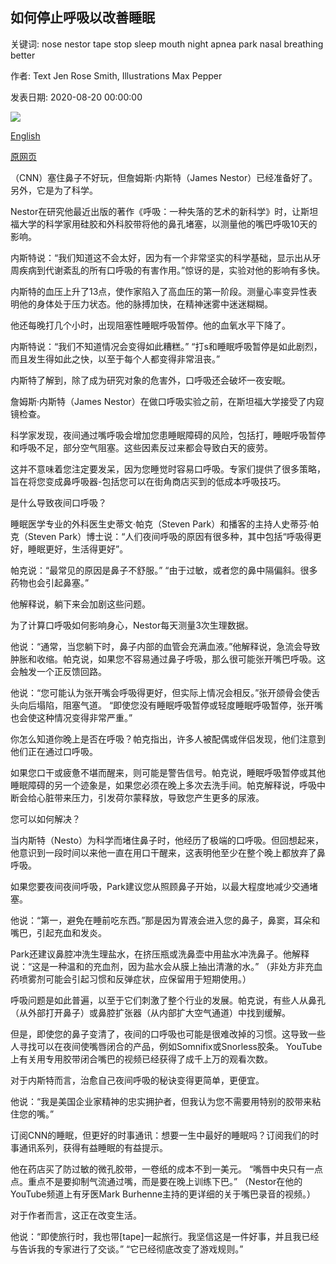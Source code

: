 ## 如何停止呼吸以改善睡眠

关键词: nose nestor tape stop sleep mouth night apnea park nasal breathing better

作者: Text Jen Rose Smith, Illustrations Max Pepper

发表日期: 2020-08-20 00:00:00

![](https://cdn.cnn.com/cnnnext/dam/assets/200820003435-20200820-mouth-breathing-sleep-disorders-super-tease.jpg)

[English](How%20to%20stop%20mouth%20breathing%20for%20better%20sleep.md)

[原网页](https://edition.cnn.com/2020/08/20/health/how-to-stop-mouth-breathing-sleep-wellness/index.html)

（CNN）塞住鼻子不好玩，但詹姆斯·内斯特（James Nestor）已经准备好了。另外，它是为了科学。

Nestor在研究他最近出版的著作《呼吸：一种失落的艺术的新科学》时，让斯坦福大学的科学家用硅胶和外科胶带将他的鼻孔堵塞，以测量他的嘴巴呼吸10天的影响。

内斯特说：“我们知道这不会太好，因为有一个非常坚实的科学基础，显示出从牙周疾病到代谢紊乱的所有口呼吸的有害作用。”惊讶的是，实验对他的影响有多快。

内斯特的血压上升了13点，使作家陷入了高血压的第一阶段。测量心率变异性表明他的身体处于压力状态。他的脉搏加快，在精神迷雾中迷迷糊糊。

他还每晚打几个小时，出现阻塞性睡眠呼吸暂停。他的血氧水平下降了。

内斯特说：“我们不知道情况会变得如此糟糕。” “打s和睡眠呼吸暂停是如此剧烈，而且发生得如此之快，以至于每个人都变得非常沮丧。”

内斯特了解到，除了成为研究对象的危害外，口呼吸还会破坏一夜安眠。

詹姆斯·内斯特（James Nestor）在做口呼吸实验之前，在斯坦福大学接受了内窥镜检查。

科学家发现，夜间通过嘴呼吸会增加您患睡眠障碍的风险，包括打，睡眠呼吸暂停和呼吸不足，部分空气阻塞。这些因素反过来都会导致白天的疲劳。

这并不意味着您注定要发呆，因为您睡觉时容易口呼吸。专家们提供了很多策略，旨在将您变成鼻呼吸器-包括您可以在街角商店买到的低成本呼吸技巧。

是什么导致夜间口呼吸？

睡眠医学专业的外科医生史蒂文·帕克（Steven Park）和播客的主持人史蒂芬·帕克（Steven Park）博士说：“人们夜间呼吸的原因有很多种，其中包括“呼吸得更好，睡眠更好，生活得更好”。

帕克说：“最常见的原因是鼻子不舒服。” “由于过敏，或者您的鼻中隔偏斜。很多药物也会引起鼻塞。”

他解释说，躺下来会加剧这些问题。

为了计算口呼吸如何影响身心，Nestor每天测量3次生理数据。

他说：“通常，当您躺下时，鼻子内部的血管会充满血液。”他解释说，急流会导致肿胀和收缩。帕克说，如果您不容易通过鼻子呼吸，那么很可能张开嘴巴呼吸。这会触发一个正反馈回路。

他说：“您可能认为张开嘴会呼吸得更好，但实际上情况会相反。”张开颌骨会使舌头向后塌陷，阻塞气道。 “即使您没有睡眠呼吸暂停或轻度睡眠呼吸暂停，张开嘴也会使这种情况变得非常严重。”

你怎么知道你晚上是否在呼吸？帕克指出，许多人被配偶或伴侣发现，他们注意到他们正在通过口呼吸。

如果您口干或疲惫不堪而醒来，则可能是警告信号。帕克说，睡眠呼吸暂停或其他睡眠障碍的另一个迹象是，如果您必须在晚上多次去洗手间。帕克解释说，呼吸中断会给心脏带来压力，引发荷尔蒙释放，导致您产生更多的尿液。

您可以如何解决？

当内斯特（Nesto）为科学而堵住鼻子时，他经历了极端的口呼吸。但回想起来，他意识到一段时间以来他一直在用口干醒来，这表明他至少在整个晚上都放弃了鼻呼吸。

如果您要夜间夜间呼吸，Park建议您从照顾鼻子开始，以最大程度地减少交通堵塞。

他说：“第一，避免在睡前吃东西。”那是因为胃液会进入您的鼻子，鼻窦，耳朵和嘴巴，引起充血和发炎。

Park还建议鼻腔冲洗生理盐水，在挤压瓶或洗鼻壶中用盐水冲洗鼻子。他解释说：“这是一种温和的充血剂，因为盐水会从膜上抽出清澈的水。” （非处方非充血药喷雾剂可能会引起习惯和反弹症状，应保留用于短期使用。）

呼吸问题是如此普遍，以至于它们刺激了整个行业的发展。帕克说，有些人从鼻孔（从外部打开鼻子）或鼻腔扩张器（从内部扩大空气通道）中找到缓解。

但是，即使您的鼻子变清了，夜间的口呼吸也可能是很难改掉的习惯。这导致一些人寻找可以在夜间使嘴唇闭合的产品，例如Somnifix或Snorless胶条。 YouTube上有关用专用胶带闭合嘴巴的视频已经获得了成千上万的观看次数。

对于内斯特而言，治愈自己夜间呼吸的秘诀变得更简单，更便宜。

他说：“我是美国企业家精神的忠实拥护者，但我认为您不需要用特别的胶带来粘住您的嘴。”

订阅CNN的睡眠，但更好的时事通讯：想要一生中最好的睡眠吗？订阅我们的时事通讯系列，获得有益睡眠的有益提示。

他在药店买了防过敏的微孔胶带，一卷纸的成本不到一美元。 “嘴唇中央只有一点点。重点不是要抑制气流通过嘴，而是要在晚上训练下巴。” （Nestor在他的YouTube频道上有牙医Mark Burhenne主持的更详细的关于嘴巴录音的视频。）

对于作者而言，这正在改变生活。

他说：“即使旅行时，我也带[tape]一起旅行。我坚信这是一件好事，并且我已经与告诉我的专家进行了交谈。” “它已经彻底改变了游戏规则。”